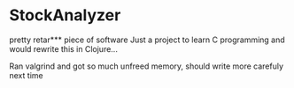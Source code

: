 # StockAnalyzer
pretty retar*** piece of software
Just a project to learn C programming and would rewrite this in Clojure...

Ran valgrind and got so much unfreed memory, should write more carefuly next time
